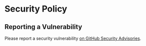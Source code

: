 # Security Policy

## Reporting a Vulnerability

Please report a security vulnerability [on GitHub Security Advisories](https://github.com/xdev-software/xapi-db-mysql-5/security/advisories/new).
